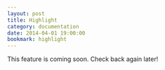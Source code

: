 ```yaml
---
layout: post
title: Highlight
category: documentation
date: 2014-04-01 19:00:00
bookmark: highlight
---
```


This feature is coming soon. Check back again later!